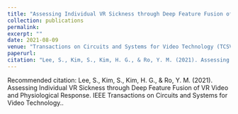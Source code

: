 ```yaml
---
title: "Assessing Individual VR Sickness through Deep Feature Fusion of VR Video and Physiological Response"
collection: publications
permalink:
excerpt: ""
date: 2021-08-09
venue: "Transactions on Circuits and Systems for Video Technology (TCSVT)"
paperurl: 
citation: "Lee, S., Kim, S., Kim, H. G., & Ro, Y. M. (2021). Assessing Individual VR Sickness through Deep Feature Fusion of VR Video and Physiological Response. IEEE Transactions on Circuits and Systems for Video Technology."
---
```



Recommended citation: Lee, S., Kim, S., Kim, H. G., & Ro, Y. M. (2021). Assessing Individual VR Sickness through Deep Feature Fusion of VR Video and Physiological Response. IEEE Transactions on Circuits and Systems for Video Technology..

